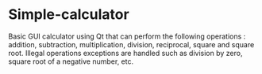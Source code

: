# Simple-calculator
Basic GUI calculator using Qt that can perform the following operations : addition, subtraction, multiplication, division, reciprocal, square and square root. Illegal operations exceptions are handled such as division by zero, square root of a negative number, etc.   
